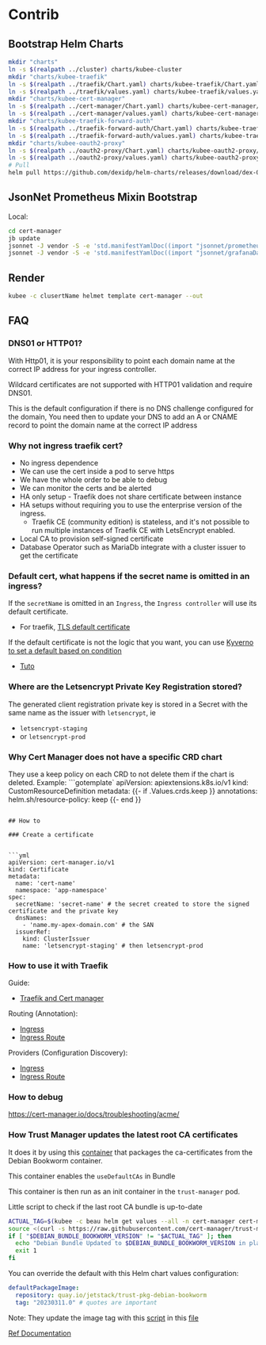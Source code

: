 # Contrib



## Bootstrap Helm Charts

```bash
mkdir "charts"
ln -s $(realpath ../cluster) charts/kubee-cluster
mkdir "charts/kubee-traefik"
ln -s $(realpath ../traefik/Chart.yaml) charts/kubee-traefik/Chart.yaml
ln -s $(realpath ../traefik/values.yaml) charts/kubee-traefik/values.yaml
mkdir "charts/kubee-cert-manager"
ln -s $(realpath ../cert-manager/Chart.yaml) charts/kubee-cert-manager/Chart.yaml
ln -s $(realpath ../cert-manager/values.yaml) charts/kubee-cert-manager/values.yaml
mkdir "charts/kubee-traefik-forward-auth"
ln -s $(realpath ../traefik-forward-auth/Chart.yaml) charts/kubee-traefik-forward-auth/Chart.yaml
ln -s $(realpath ../traefik-forward-auth/values.yaml) charts/kubee-traefik-forward-auth/values.yaml
mkdir "charts/kubee-oauth2-proxy"
ln -s $(realpath ../oauth2-proxy/Chart.yaml) charts/kubee-oauth2-proxy/Chart.yaml
ln -s $(realpath ../oauth2-proxy/values.yaml) charts/kubee-oauth2-proxy/values.yaml
# Pull
helm pull https://github.com/dexidp/helm-charts/releases/download/dex-0.20.0/dex-0.20.0.tgz -d charts --untar
```


## JsonNet Prometheus Mixin Bootstrap

Local:
```bash
cd cert-manager
jb update
jsonnet -J vendor -S -e 'std.manifestYamlDoc((import "jsonnet/prometheusRule.jsonnet"))'
jsonnet -J vendor -S -e 'std.manifestYamlDoc((import "jsonnet/grafanaDashboard.jsonnet"))'
```

## Render

```bash
kubee -c clusertName helmet template cert-manager --out
```


## FAQ

### DNS01 or HTTP01?

With Http01, it is your responsibility to point each domain name at the correct IP address for your ingress controller.

Wildcard certificates are not supported with HTTP01 validation and require DNS01.

This is the default configuration if there is no DNS challenge configured for the domain,
You need then to update your DNS to add an A or CNAME record to point the domain name at the correct IP address




### Why not ingress traefik cert?


* No ingress dependence
* We can use the cert inside a pod to serve https
* We have the whole order to be able to debug
* We can monitor the certs and be alerted
* HA only setup - Traefik does not share certificate between instance
* HA setups without requiring you to use the enterprise version of the ingress.
    * Traefik CE (community edition) is stateless, and it's not possible to run multiple instances of Traefik CE with LetsEncrypt enabled.
* Local CA to provision self-signed certificate
* Database Operator such as MariaDb integrate with a cluster issuer to get the certificate

### Default cert, what happens if the secret name is omitted in an ingress?

If the `secretName` is omitted in an `Ingress`, the `Ingress controller`
will use its default certificate.

* For traefik, [TLS default certificate](https://doc.traefik.io/traefik/https/tls/#default-certificate)


If the default certificate is not the logic that you want,
you can use [Kyverno to set a default based on condition](https://cert-manager.io/docs/tutorials/certificate-defaults/)

* [Tuto](https://cert-manager.io/docs/devops-tips/syncing-secrets-across-namespaces/#serving-a-wildcard-to-ingress-resources-in-different-namespaces-default-ssl-certificate)

### Where are the Letsencrypt Private Key Registration stored?

The generated client registration private key is stored in a Secret with the same name
as the issuer with `letsencrypt`, ie

* `letsencrypt-staging`
* or `letsencrypt-prod`

### Why Cert Manager does not have a specific CRD chart

They use a keep policy on each CRD to not delete them if the chart is deleted.
Example:
```gotemplate`
apiVersion: apiextensions.k8s.io/v1
kind: CustomResourceDefinition
metadata:
  {{- if .Values.crds.keep }}
  annotations:
    helm.sh/resource-policy: keep
  {{- end }}
```

## How to

### Create a certificate


```yml
apiVersion: cert-manager.io/v1
kind: Certificate
metadata:
  name: 'cert-name'
  namespace: 'app-namespace'
spec:
  secretName: 'secret-name' # the secret created to store the signed certificate and the private key
  dnsNames:
    - 'name.my-apex-domain.com' # the SAN
  issuerRef:
    kind: ClusterIssuer
    name: 'letsencrypt-staging' # then letsencrypt-prod
```

### How to use it with Traefik

Guide:
* [Traefik and Cert manager](https://doc.traefik.io/traefik/user-guides/cert-manager/)

Routing (Annotation):
* [Ingress](https://doc.traefik.io/traefik/routing/providers/kubernetes-ingress/)
* [Ingress Route](https://doc.traefik.io/traefik/routing/providers/kubernetes-crd/)

Providers (Configuration Discovery):
* [Ingress](https://doc.traefik.io/traefik/providers/kubernetes-ingress/)
* [Ingress Route](https://doc.traefik.io/traefik/providers/kubernetes-crd/)

### How to debug

https://cert-manager.io/docs/troubleshooting/acme/

### How Trust Manager updates the latest root CA certificates

It does it by using this [container](https://quay.io/repository/jetstack/trust-pkg-debian-bookworm?tab=tags) that packages the ca-certificates  from the Debian Bookworm container.

This container enables the `useDefaultCAs` in Bundle

This container is then run as an init container in the `trust-manager` pod.

Little script to check if the last root CA bundle is up-to-date
```bash
ACTUAL_TAG=$(kubee -c beau helm get values --all -n cert-manager cert-manager | yq '.trust-manager.defaultPackageImage.tag')
source <(curl -s https://raw.githubusercontent.com/cert-manager/trust-manager/refs/heads/main/make/00_debian_bookworm_version.mk)
if [ "$DEBIAN_BUNDLE_BOOKWORM_VERSION" != "$ACTUAL_TAG" ]; then
  echo "Debian Bundle Updated to $DEBIAN_BUNDLE_BOOKWORM_VERSION in place of $ACTUAL_TAG"
  exit 1
fi
```

You can override the default with this Helm chart values configuration:
```yaml
defaultPackageImage:
  repository: quay.io/jetstack/trust-pkg-debian-bookworm
  tag: "20230311.0" # quotes are important
```

Note: They update the image tag with this [script](https://github.com/cert-manager/trust-manager/blob/v0.16.0/make/debian-trust-package-fetch.sh) in this [file](https://github.com/cert-manager/trust-manager/blob/v0.16.0/make/00_debian_bookworm_version.mk)

[Ref Documentation](https://cert-manager.io/docs/trust/trust-manager/#securely-maintaining-a-trust-manager-installation)